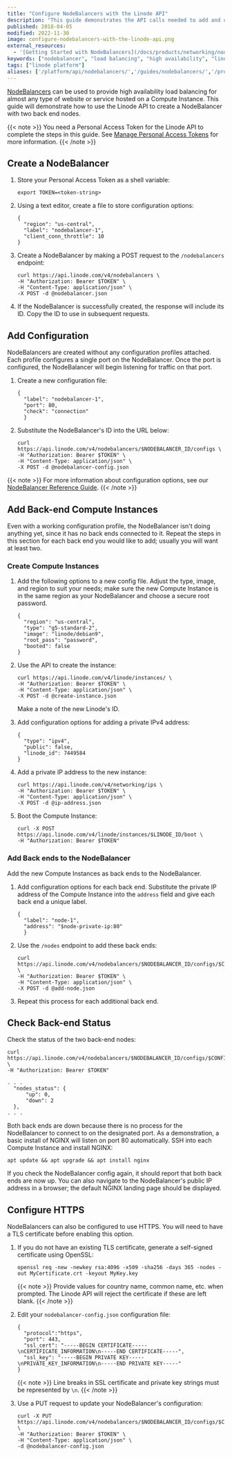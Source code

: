 ```yaml
---
title: "Configure NodeBalancers with the Linode API"
description: "This guide demonstrates the API calls needed to add and configure a NodeBalancer through the Linode API"
published: 2018-04-05
modified: 2022-11-30
image: configure-nodebalancers-with-the-linode-api.png
external_resources:
  - '[Getting Started with NodeBalancers](/docs/products/networking/nodebalancers/get-started/)'
keywords: ["nodebalancer", "load balancing", "high availability", "linode api"]
tags: ["linode platform"]
aliases: ['/platform/api/nodebalancers/','/guides/nodebalancers/','/products/tools/api/guides/nodebalancers/']
---
```


[NodeBalancers](https://www.linode.com/nodebalancers) can be used to provide high availability load balancing for almost any type of website or service hosted on a Compute Instance. This guide will demonstrate how to use the Linode API to create a NodeBalancer with two back end nodes.

{{< note >}}
You need a Personal Access Token for the Linode API to complete the steps in this guide. See [Manage Personal Access Tokens](/docs/products/tools/api/guides/manage-api-tokens/#create-an-api-token) for more information.
{{< /note >}}

## Create a NodeBalancer

1. Store your Personal Access Token as a shell variable:

    ```command
    export TOKEN=<token-string>
    ```

1. Using a text editor, create a file to store configuration options:

    ```file {title="nodebalancer.json" lang="json"}
    {
      "region": "us-central",
      "label": "nodebalancer-1",
      "client_conn_throttle": 10
    }
    ```

1. Create a NodeBalancer by making a POST request to the `/nodebalancers` endpoint:

    ```command
    curl https://api.linode.com/v4/nodebalancers \
    -H "Authorization: Bearer $TOKEN" \
    -H "Content-Type: application/json" \
    -X POST -d @nodebalancer.json
    ```

1. If the NodeBalancer is successfully created, the response will include its ID. Copy the ID to use in subsequent requests.

## Add Configuration

NodeBalancers are created without any configuration profiles attached. Each profile configures a single port on the NodeBalancer. Once the port is configured, the NodeBalancer will begin listening for traffic on that port.

1. Create a new configuration file:

    ```file {title="nodebalancer-config.json" lang="json"}
    {
      "label": "nodebalancer-1",
      "port": 80,
      "check": "connection"
      }
    ```

1. Substitute the NodeBalancer's ID into the URL below:

    ```command
    curl https://api.linode.com/v4/nodebalancers/$NODEBALANCER_ID/configs \
    -H "Authorization: Bearer $TOKEN" \
    -H "Content-Type: application/json" \
    -X POST -d @nodebalancer-config.json
    ```

{{< note >}}
For more information about configuration options, see our [NodeBalancer Reference Guide](/docs/products/networking/nodebalancers/guides/configure/).
{{< /note >}}

## Add Back-end Compute Instances

Even with a working configuration profile, the NodeBalancer isn't doing anything yet, since it has no back ends connected to it. Repeat the steps in this section for each back end you would like to add; usually you will want at least two.

### Create Compute Instances

1. Add the following options to a new config file. Adjust the type, image, and region to suit your needs; make sure the new Compute Instance is in the same region as your NodeBalancer and choose a secure root password.

    ```file {title="create-instance.json" lang="json"}
    {
      "region": "us-central",
      "type": "g5-standard-2",
      "image": "linode/debian9",
      "root_pass": "password",
      "booted": false
    }
    ```

1. Use the API to create the instance:

    ```command
    curl https://api.linode.com/v4/linode/instances/ \
    -H "Authorization: Bearer $TOKEN" \
    -H "Content-Type: application/json" \
    -X POST -d @create-instance.json
    ```

    Make a note of the new Linode's ID.

1. Add configuration options for adding a private IPv4 address:

    ```file {title="ip-address.json" lang="json"}
    {
      "type": "ipv4",
      "public": false,
      "linode_id": 7449584
    }
    ```

1. Add a private IP address to the new instance:

    ```command
    curl https://api.linode.com/v4/networking/ips \
    -H "Authorization: Bearer $TOKEN" \
    -H "Content-Type: application/json" \
    -X POST -d @ip-address.json
    ```

1. Boot the Compute Instance:

    ```command
    curl -X POST https://api.linode.com/v4/linode/instances/$LINODE_ID/boot \
    -H "Authorization: Bearer $TOKEN"
    ```

### Add Back ends to the NodeBalancer

Add the new Compute Instances as back ends to the NodeBalancer.

1. Add configuration options for each back end. Substitute the private IP address of the Compute Instance into the `address` field and give each back end a unique label.

    ```file {title="add-node.json" lang="json"}
    {
      "label": "node-1",
      "address": "$node-private-ip:80"
      }
    ```

1. Use the `/nodes` endpoint to add these back ends:

    ```command
    curl https://api.linode.com/v4/nodebalancers/$NODEBALANCER_ID/configs/$CONFIG_ID \
    -H "Authorization: Bearer $TOKEN" \
    -H "Content-Type: application/json" \
    -X POST -d @add-node.json
    ```

1. Repeat this process for each additional back end.

## Check Back-end Status

Check the status of the two back-end nodes:

```command
curl https://api.linode.com/v4/nodebalancers/$NODEBALANCER_ID/configs/$CONFIG_ID \
-H "Authorization: Bearer $TOKEN"
```

```output
. . .
  "nodes_status": {
      "up": 0,
      "down": 2
  },
. . .
```

Both back ends are down because there is no process for the NodeBalancer to connect to on the designated port. As a demonstration, a basic install of NGINX will listen on port 80 automatically. SSH into each Compute Instance and install NGINX:

```command
apt update && apt upgrade && apt install nginx
```

If you check the NodeBalancer config again, it should report that both back ends are now up. You can also navigate to the NodeBalancer's public IP address in a browser; the default NGINX landing page should be displayed.

## Configure HTTPS

NodeBalancers can also be configured to use HTTPS. You will need to have a TLS certificate before enabling this option.

1. If you do not have an existing TLS certificate, generate a self-signed certificate using OpenSSL:

    ```command
    openssl req -new -newkey rsa:4096 -x509 -sha256 -days 365 -nodes -out MyCertificate.crt -keyout MyKey.key
    ```

    {{< note >}}
    Provide values for country name, common name, etc. when prompted. The Linode API will reject the certificate if these are left blank.
    {{< /note >}}

1. Edit your `nodebalancer-config.json` configuration file:

    ```file {title="nodebalancer-config.json" lang="json"}
    {
      "protocol":"https",
      "port": 443,
      "ssl_cert": "-----BEGIN CERTIFICATE-----\nCERTIFICATE_INFORMATION\n-----END CERTIFICATE-----",
      "ssl_key": "-----BEGIN PRIVATE KEY-----\nPRIVATE_KEY_INFORMATION\n-----END PRIVATE KEY-----"
    }
    ```

    {{< note >}}
    Line breaks in SSL certificate and private key strings must be represented by `\n`.
    {{< /note >}}

1. Use a PUT request to update your NodeBalancer's configuration:

    ```command
    curl -X PUT https://api.linode.com/v4/nodebalancers/$NODEBALANCER_ID/configs/$CONFIG_ID \
    -H "Authorization: Bearer $TOKEN" \
    -H "Content-Type: application/json" \
    -d @nodebalancer-config.json
    ```